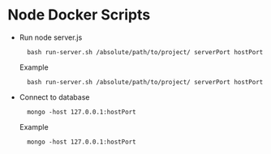 # Node Docker Scripts


* Run node server.js

        bash run-server.sh /absolute/path/to/project/ serverPort hostPort

    Example

        bash run-server.sh /absolute/path/to/project/ serverPort hostPort


* Connect to database

        mongo -host 127.0.0.1:hostPort

    Example

        mongo -host 127.0.0.1:hostPort

